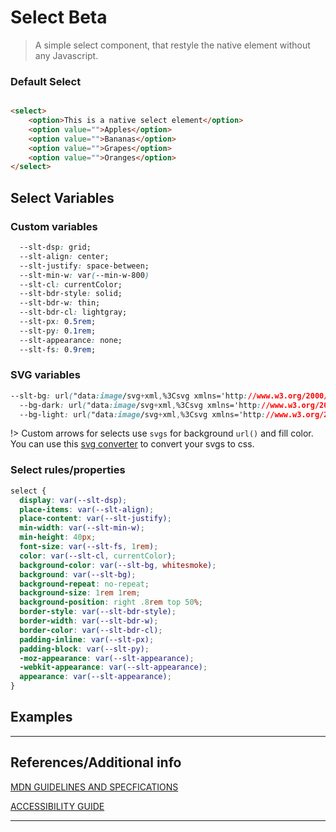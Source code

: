 # Select <span role="note" style="--note: var(--beta)">Beta</span>

> A simple select component, that restyle the native element without any Javascript.

### Default Select

```html preview

<select>
    <option>This is a native select element</option>
    <option value="">Apples</option>
    <option value="">Bananas</option>
    <option value="">Grapes</option>
    <option value="">Oranges</option>
</select>

```

## Select Variables

### Custom variables

```css
  --slt-dsp: grid;
  --slt-align: center;
  --slt-justify: space-between;
  --slt-min-w: var(--min-w-800)
  --slt-cl: currentColor;
  --slt-bdr-style: solid;
  --slt-bdr-w: thin;
  --slt-bdr-cl: lightgray;
  --slt-px: 0.5rem;
  --slt-py: 0.1rem;
  --slt-appearance: none;
  --slt-fs: 0.9rem;

```

### SVG variables

```css
--slt-bg: url("data:image/svg+xml,%3Csvg xmlns='http://www.w3.org/2000/svg' width='24' height='24' viewBox='0 0 24 24'%3E%3Ctitle%3Eic_keyboard_arrow_down_24px%3C/title%3E%3Cg fill='%23000000'%3E%3Cpath d='M7.41 7.84L12 12.42l4.59-4.58L18 9.25l-6 6-6-6z'%3E%3C/path%3E%3C/g%3E%3C/svg%3E");
  --bg-dark: url("data:image/svg+xml,%3Csvg xmlns='http://www.w3.org/2000/svg' width='24' height='24' viewBox='0 0 24 24'%3E%3Ctitle%3Eic_keyboard_arrow_down_24px%3C/title%3E%3Cg fill='%23696969'%3E%3Cpath d='M7.41 7.84L12 12.42l4.59-4.58L18 9.25l-6 6-6-6z'%3E%3C/path%3E%3C/g%3E%3C/svg%3E");
  --bg-light: url("data:image/svg+xml,%3Csvg xmlns='http://www.w3.org/2000/svg' width='24' height='24' viewBox='0 0 24 24'%3E%3Ctitle%3Eic_keyboard_arrow_down_24px%3C/title%3E%3Cg fill='%23f1f1f1'%3E%3Cpath d='M7.41 7.84L12 12.42l4.59-4.58L18 9.25l-6 6-6-6z'%3E%3C/path%3E%3C/g%3E%3C/svg%3E");
```

!> Custom arrows for selects use `svgs` for background `url()` and fill color. You can use this [svg converter](https://www.svgbackgrounds.com/tools/svg-to-css/) to convert your svgs to css.

### Select rules/properties

```css
select {
  display: var(--slt-dsp);
  place-items: var(--slt-align);
  place-content: var(--slt-justify);
  min-width: var(--slt-min-w);
  min-height: 40px;
  font-size: var(--slt-fs, 1rem);
  color: var(--slt-cl, currentColor);
  background-color: var(--slt-bg, whitesmoke);
  background: var(--slt-bg);
  background-repeat: no-repeat;
  background-size: 1rem 1rem;
  background-position: right .8rem top 50%;
  border-style: var(--slt-bdr-style);
  border-width: var(--slt-bdr-w);
  border-color: var(--slt-bdr-cl);
  padding-inline: var(--slt-px);
  padding-block: var(--slt-py);
  -moz-appearance: var(--slt-appearance);
  -webkit-appearance: var(--slt-appearance);
  appearance: var(--slt-appearance);
}
```

## Examples

----
## References/Additional info


[MDN GUIDELINES AND SPECFICATIONS](https://developer.mozilla.org/en-US/docs/Web/HTML/Element/select#technical_summary ':target="_blank"')

[ACCESSIBILITY GUIDE]()

----
